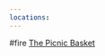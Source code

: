 ```yaml
---
locations: 
---
```

#fire 
[](geo:36.96751713959121,-122.00903345211667)
[](geo:36.971544749207965,-122.02701058760229)
[](geo:36.98170512128049,-122.00726500431325)
[](geo:36.98222984929247,-122.02202350479762)
[The Picnic Basket](geo:36.96318472750872,-122.02315199381702)